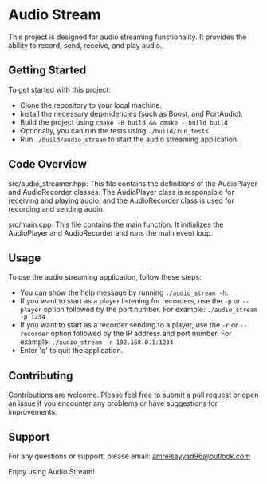 # Audio Stream

This project is designed for audio streaming functionality. It provides the ability to record, send, receive, and play audio.

## Getting Started

To get started with this project:

- Clone the repository to your local machine.
- Install the necessary dependencies (such as Boost, and PortAudio).
- Build the project using `cmake -B build && cmake --build build`
- Optionally, you can run the tests using `./build/run_tests`
- Run `./build/audio_stream` to start the audio streaming application.

## Code Overview

src/audio_streamer.hpp: This file contains the definitions of the AudioPlayer and AudioRecorder classes. The AudioPlayer class is responsible for receiving and playing audio, and the AudioRecorder class is used for recording and sending audio.

src/main.cpp: This file contains the main function. It initializes the AudioPlayer and AudioRecorder and runs the main event loop.

## Usage

To use the audio streaming application, follow these steps:

- You can show the help message by running `./audio_stream -h`.
- If you want to start as a player listening for recorders, use the `-p` or `--player` option followed by the port number.
  For example: `./audio_stream -p 1234`
- If you want to start as a recorder sending to a player, use the `-r` or `--recorder` option followed by the IP address and port number.
  For example: `./audio_stream -r 192.168.0.1:1234`
- Enter 'q' to quit the application.

## Contributing

Contributions are welcome. Please feel free to submit a pull request or open an issue if you encounter any problems or have suggestions for improvements.

## Support

For any questions or support, please email: amrelsayyad96@outlook.com

Enjoy using Audio Stream!